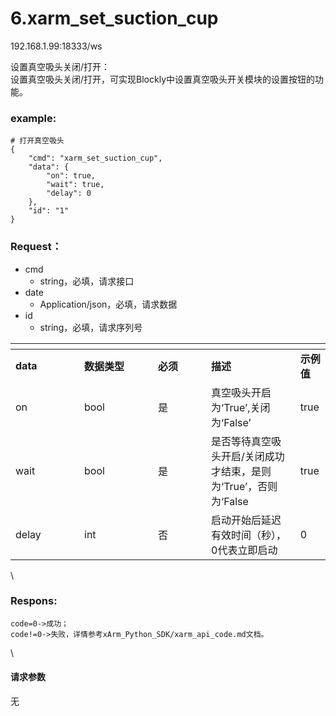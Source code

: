 # 6.xarm\_set\_suction\_cup

192.168.1.99:18333/ws

设置真空吸头关闭/打开：\
设置真空吸头关闭/打开，可实现Blockly中设置真空吸头开关模块的设置按钮的功能。

### example: <a href="#example" id="example"></a>

```applescript
# 打开真空吸头
{
    "cmd": "xarm_set_suction_cup",
    "data": {
        "on": true,
        "wait": true,
        "delay": 0
    },
    "id": "1"
}
```

### Request： <a href="#request" id="request"></a>

* cmd
  * string，必填，请求接口
* date
  * Application/json，必填，请求数据
* id
  * string，必填，请求序列号

<table data-header-hidden><thead><tr><th width="94"></th><th width="102"></th><th width="69"></th><th></th><th></th></tr></thead><tbody><tr><td><strong>data</strong></td><td><strong>数据类型</strong></td><td><strong>必须</strong></td><td><strong>描述</strong></td><td><strong>示例值</strong></td></tr><tr><td>on</td><td>bool</td><td>是</td><td>真空吸头开启为‘True’,关闭为‘False’</td><td>true</td></tr><tr><td>wait</td><td>bool</td><td>是</td><td>是否等待真空吸头开启/关闭成功才结束，是则为‘True’，否则为‘False</td><td>true</td></tr><tr><td>delay</td><td>int</td><td>否</td><td>启动开始后延迟有效时间（秒），0代表立即启动</td><td>0</td></tr></tbody></table>

\


### Respons: <a href="#respons" id="respons"></a>

```clean
code=0->成功；
code!=0->失败，详情参考xArm_Python_SDK/xarm_api_code.md文档。
```

\


#### 请求参数

无
